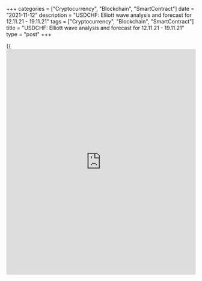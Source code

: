 +++
categories = ["Cryptocurrency", "Blockchain", "SmartContract"]
date = "2021-11-12"
description = "USDCHF: Elliott wave analysis and forecast for 12.11.21 - 19.11.21"
tags = ["Cryptocurrency", "Blockchain", "SmartContract"]
title = "USDCHF: Elliott wave analysis and forecast for 12.11.21 - 19.11.21"
type = "post"
+++

{{<iframe id="large-banner" src="https://www.bounty.group/#slide=12.0" width="100%" height="600" scrolling="no" style="border: 0px solid rgb(216, 221, 230); border-radius: 3px;">}}

2021-11-12

2021-11-12

USDCHF: Elliott wave analysis and forecast for 12.11.21 – 19.11.21Alex
Geuta

 **Main scenario:** consider long positions from corrections above the
level of 0.9098 with a target of 0.9368 – 0.9506.

 **Alternative scenario:** breakout and consolidation below the level of
0.9098 will allow the pair to continue declining to the levels of 0.9016
– 0.8924.

 **Analysis:** a descending first wave of larger degree (1) of 5 is
presumably formed on the [daily](https://www.fintecher.org/2020/03/03/forex-trading-daily-strategy/) chart. A correction continues developing
as the second wave (2) of 5, with waves A of (2) and В of (2) formed and
wave С of (2) forming inside. The third wave of smaller degree iii of C
has formed, and a local correction developed as the fourth wave iv of C
on the H4 chart. The fifth wave v of C appears to start forming on the
H1 chart. If the presumption is correct, the pair will continue to rise
to the levels of 0.9368 – 0.9506. The level of 0.9098 is critical in
this scenario. Its breakout will allow the pair to continue falling to
the levels of 0.9016 – 0.8924.

* * *

* * *

## Price chart of USDCHF in real time mode

The content of this article reflects the author’s opinion and does not
necessarily reflect the official position of LiteForex. The material
published on this page is provided for informational purposes only and
should not be considered as the provision of investment advice for the
purposes of Directive 2004/39/EC.

Rate this article:

{{value}}

( {{count}} {{title}} )